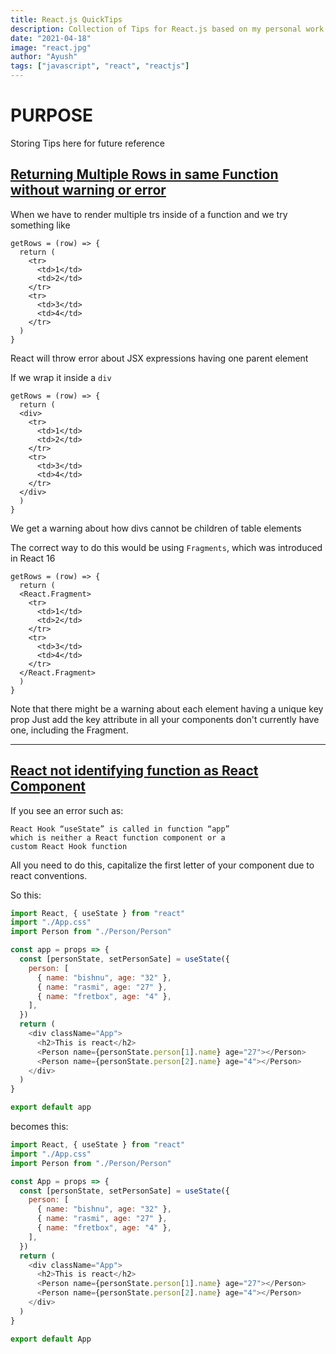 ```yaml
---
title: React.js QuickTips
description: Collection of Tips for React.js based on my personal work experience
date: "2021-04-18"
image: "react.jpg"
author: "Ayush"
tags: ["javascript", "react", "reactjs"]
---
```


# PURPOSE

Storing Tips here for future reference

## [Returning Multiple Rows in same Function without warning or error](https://stackoverflow.com/a/51875412)

When we have to render multiple trs inside of a function and we try something like

```
getRows = (row) => {
  return (
    <tr>
      <td>1</td>
      <td>2</td>
    </tr>
    <tr>
      <td>3</td>
      <td>4</td>
    </tr>
  )
}
```

React will throw error about JSX expressions having one parent element

If we wrap it inside a `div`

```
getRows = (row) => {
  return (
  <div>
    <tr>
      <td>1</td>
      <td>2</td>
    </tr>
    <tr>
      <td>3</td>
      <td>4</td>
    </tr>
  </div>
  )
}
```

We get a warning about how divs cannot be children of table elements

The correct way to do this would be using `Fragments`, which was introduced in React 16

```
getRows = (row) => {
  return (
  <React.Fragment>
    <tr>
      <td>1</td>
      <td>2</td>
    </tr>
    <tr>
      <td>3</td>
      <td>4</td>
    </tr>
  </React.Fragment>
  )
}
```

Note that there might be a warning about each element having a unique key prop
Just add the key attribute in all your components don't currently have one, including the Fragment.

---

## [React not identifying function as React Component](https://stackoverflow.com/questions/55846641/react-hook-usestate-is-called-in-function-app-which-is-neither-a-react-funct)

If you see an error such as:

```
React Hook “useState” is called in function “app”
which is neither a React function component or a
custom React Hook function
```

All you need to do this, capitalize the first letter of your component due to react conventions.

So this:

```js
import React, { useState } from "react"
import "./App.css"
import Person from "./Person/Person"

const app = props => {
  const [personState, setPersonSate] = useState({
    person: [
      { name: "bishnu", age: "32" },
      { name: "rasmi", age: "27" },
      { name: "fretbox", age: "4" },
    ],
  })
  return (
    <div className="App">
      <h2>This is react</h2>
      <Person name={personState.person[1].name} age="27"></Person>
      <Person name={personState.person[2].name} age="4"></Person>
    </div>
  )
}

export default app
```

becomes this:

```js
import React, { useState } from "react"
import "./App.css"
import Person from "./Person/Person"

const App = props => {
  const [personState, setPersonSate] = useState({
    person: [
      { name: "bishnu", age: "32" },
      { name: "rasmi", age: "27" },
      { name: "fretbox", age: "4" },
    ],
  })
  return (
    <div className="App">
      <h2>This is react</h2>
      <Person name={personState.person[1].name} age="27"></Person>
      <Person name={personState.person[2].name} age="4"></Person>
    </div>
  )
}

export default App
```
